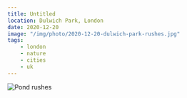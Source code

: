 ```yaml
---
title: Untitled 
location: Dulwich Park, London
date: 2020-12-20
image: "/img/photo/2020-12-20-dulwich-park-rushes.jpg"
tags:
    - london
    - nature
    - cities
    - uk
---
```


![Pond rushes](/img/photo/2020-12-20-dulwich-park-rushes.jpg)
